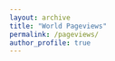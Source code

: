 ```yaml
---
layout: archive
title: "World Pageviews"
permalink: /pageviews/
author_profile: true
---
```

<script type="text/javascript" id="clstr_globe" src="//clustrmaps.com/globe.js?d=ZZBhROD38mdLvw10E0oV3tSILSk4iM4WsGCTeuHtSTI"></script>
